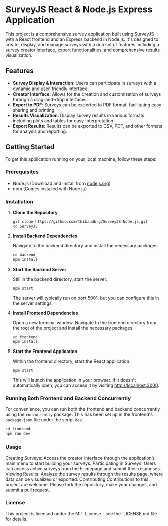 # SurveyJS React & Node.js Express Application

This project is a comprehensive survey application built using SurveyJS with a React frontend and an Express backend in Node.js. It's designed to create, display, and manage surveys with a rich set of features including a survey creator interface, export functionalities, and comprehensive results visualization.

## Features

- **Survey Display & Interaction**: Users can participate in surveys with a dynamic and user-friendly interface.
- **Creator Interface**: Allows for the creation and customization of surveys through a drag-and-drop interface.
- **Export to PDF**: Surveys can be exported to PDF format, facilitating easy sharing and printing.
- **Results Visualization**: Display survey results in various formats including plots and tables for easy interpretation.
- **Export Results**: Results can be exported to CSV, PDF, and other formats for analysis and reporting.

## Getting Started

To get this application running on your local machine, follow these steps:

### Prerequisites

- Node.js (Download and install from [nodejs.org](https://nodejs.org/))
- npm (Comes installed with Node.js)

### Installation

1. **Clone the Repository**

    ```bash
    git clone https://github.com/thibaudbrg/SurveyJS-Node.js.git
    cd SurveyJS
    ```

2. **Install Backend Dependencies**

   Navigate to the backend directory and install the necessary packages.

    ```bash
    cd backend
    npm install
    ```

3. **Start the Backend Server**

   Still in the backend directory, start the server.

    ```bash
    npm start
    ```

   The server will typically run on port 5001, but you can configure this in the server settings.

4. **Install Frontend Dependencies**

   Open a new terminal window. Navigate to the frontend directory from the root of the project and install the necessary packages.

    ```bash
    cd frontend
    npm install
    ```

5. **Start the Frontend Application**

   Within the frontend directory, start the React application.

    ```bash
    npm start
    ```

   This will launch the application in your browser. If it doesn't automatically open, you can access it by visiting [http://localhost:3000](http://localhost:3000).

### Running Both Frontend and Backend Concurrently

For convenience, you can run both the frontend and backend concurrently using the `concurrently` package. This has been set up in the frontend's `package.json` file under the script `dev`.

```bash
cd frontend
npm run dev
```

### Usage
Creating Surveys: Access the creator interface through the application’s main menu to start building your surveys.
Participating in Surveys: Users can access active surveys from the homepage and submit their responses.
Viewing Results: Analyze the survey results through the results page, where data can be visualized or exported.
Contributing
Contributions to this project are welcome. Please fork the repository, make your changes, and submit a pull request.

### License
This project is licensed under the MIT License - see the `LICENSE.md file for details.